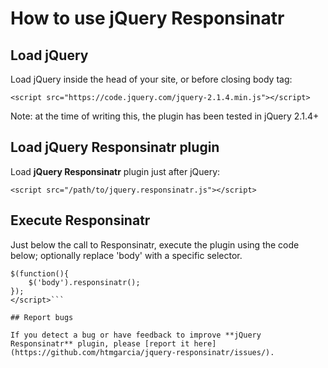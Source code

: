 # How to use jQuery Responsinatr

## Load jQuery

Load jQuery inside the head of your site, or before closing body tag:

`<script src="https://code.jquery.com/jquery-2.1.4.min.js"></script>`

Note: at the time of writing this, the plugin has been tested in jQuery 2.1.4+

## Load jQuery Responsinatr plugin

Load **jQuery Responsinatr** plugin just after jQuery:

`<script src="/path/to/jquery.responsinatr.js"></script>`

## Execute Responsinatr

Just below the call to Responsinatr, execute the plugin using the code below; optionally replace 'body' with a specific selector.

```<script>
$(function(){
    $('body').responsinatr();
});
</script>```

## Report bugs

If you detect a bug or have feedback to improve **jQuery Responsinatr** plugin, please [report it here](https://github.com/htmgarcia/jquery-responsinatr/issues/).